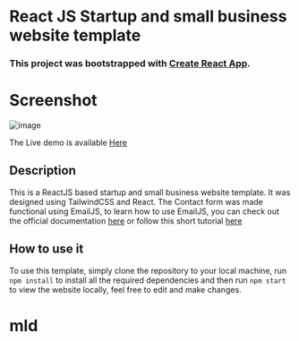 # React JS Startup and small business website template

### This project was bootstrapped with [Create React App](https://github.com/facebook/create-react-app).

# Screenshot

![image](https://user-images.githubusercontent.com/43953425/149298293-8544b488-8df4-499f-ba99-f873162c3bac.png)

The Live demo is available [Here](https://mld-prototype.netlify.app)

## Description

This is a ReactJS based startup and small business website template. It was designed using TailwindCSS and React. The Contact form was made functional using EmailJS, to learn how to use EmailJS, you can check out the official documentation [here](https://www.emailjs.com/docs/) or follow this short tutorial [here](https://senuravihanjayadeva.medium.com/send-emails-using-react-through-emailjs-a9d4b21193a7) 

## How to use it

To use this template, simply clone the repository to your local machine, run `npm install` to install all the required dependencies and then run `npm start` to view the website locally, feel free to edit and make changes. 

# mld
